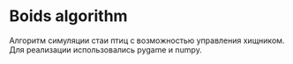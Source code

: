 # Boids algorithm

Алгоритм симуляции стаи птиц с возможностью управления хищником.
Для реализации использовались pygame и numpy.
